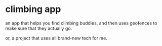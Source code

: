 # climbing app

an app that helps you find climbing buddies, and then uses geofences to make sure that they actually go.

or, a project that uses all brand-new tech for me.
